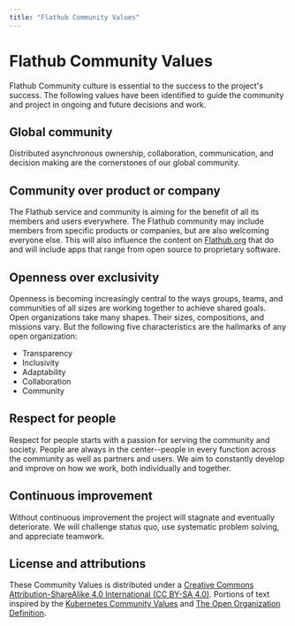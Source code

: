 ```yaml
---
title: "Flathub Community Values"
---
```


# Flathub Community Values

Flathub Community culture is essential to the success to the project's success. The following values have been identified to guide the community and project in ongoing and future decisions and work.

## Global community

Distributed asynchronous ownership, collaboration, communication, and decision making are the cornerstones of our global community.

## Community over product or company

The Flathub service and community is aiming for the benefit of all its members and users everywhere. The Flathub community may include members from specific products or companies, but are also welcoming everyone else. This will also influence the content on [Flathub.org](https://flathub.org/) that do and will include apps that range from open source to proprietary software.

## Openness over exclusivity

Openness is becoming increasingly central to the ways groups, teams, and communities of all sizes are working together to achieve shared goals. Open organizations take many shapes. Their sizes, compositions, and missions vary. But the following five characteristics are the hallmarks of any open organization:

- Transparency
- Inclusivity
- Adaptability
- Collaboration
- Community

## Respect for people

Respect for people starts with a passion for serving the community and society. People are always in the center--people in every function across the community as well as partners and users. We aim to constantly develop and improve on how we work, both individually and together.

## Continuous improvement

Without continuous improvement the project will stagnate and eventually deteriorate. We will challenge status quo, use systematic problem solving, and appreciate teamwork.

## License and attributions

These Community Values is distributed under a [Creative Commons Attribution-ShareAlike 4.0 International (CC BY-SA 4.0)](https://creativecommons.org/licenses/by-sa/4.0/).
Portions of text inspired by the [Kubernetes Community Values](https://github.com/kubernetes/community/blob/master/values.md) and [The Open Organization Definition](https://theopenorganization.org/definition/open-organization-definition/).

